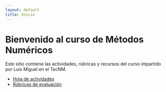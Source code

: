 ```yaml
---
layout: default
title: Inicio
---
```


# Bienvenido al curso de Métodos Numéricos

Este sitio contiene las actividades, rúbricas y recursos del curso impartido por Luis Miguel en el TecNM.

- [Hoja de actividades](hoja_actividades_metodos_numericos.pdf)
- [Rúbricas de evaluación](rubricas_metodos_numericos.tex)
